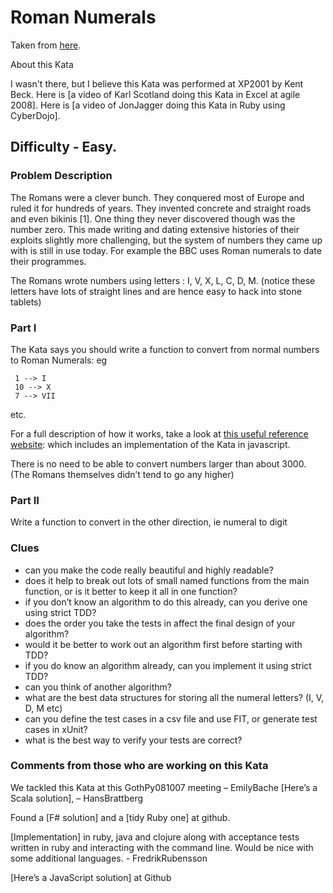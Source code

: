 # Roman Numerals

Taken from [here](https://codingdojo.org/kata/RomanNumerals/).

About this Kata

I wasn't there, but I believe this Kata was performed at XP2001 by Kent Beck. 
Here is [a video of Karl Scotland doing this Kata in Excel at agile 2008]. 
Here is [a video of JonJagger doing this Kata in Ruby using CyberDojo].

## Difficulty - Easy.

### Problem Description

The Romans were a clever bunch. They conquered most of Europe and ruled it for hundreds of years. 
They invented concrete and straight roads and even bikinis [1]. 
One thing they never discovered though was the number zero. 
This made writing and dating extensive histories of their exploits slightly more challenging, 
but the system of numbers they came up with is still in use today. 
For example the BBC uses Roman numerals to date their programmes.

The Romans wrote numbers using letters : I, V, X, L, C, D, M. 
(notice these letters have lots of straight lines and are hence easy to hack into stone tablets)

### Part I

The Kata says you should write a function to convert from normal numbers to Roman Numerals: eg

     1 --> I
     10 --> X
     7 --> VII
etc.

For a full description of how it works, take a look at 
[this useful reference website](http://www.novaroma.org/via_romana/numbers.html): 
which includes an implementation of the Kata in javascript.

There is no need to be able to convert numbers larger than about 3000. 
(The Romans themselves didn’t tend to go any higher)

### Part II

Write a function to convert in the other direction, ie numeral to digit

### Clues

* can you make the code really beautiful and highly readable?
* does it help to break out lots of small named functions from the main function, 
or is it better to keep it all in one function?
* if you don’t know an algorithm to do this already, can you derive one using strict TDD?
* does the order you take the tests in affect the final design of your algorithm?
* would it be better to work out an algorithm first before starting with TDD?
* if you do know an algorithm already, can you implement it using strict TDD?
* can you think of another algorithm?
* what are the best data structures for storing all the numeral letters? (I, V, D, M etc)
* can you define the test cases in a csv file and use FIT, or generate test cases in xUnit?
* what is the best way to verify your tests are correct?

### Comments from those who are working on this Kata

We tackled this Kata at this GothPy081007 meeting – EmilyBache
[Here’s a Scala solution], – HansBrattberg

Found a [F# solution] and a [tidy Ruby one] at github.

[Implementation] in ruby, java and clojure along with acceptance tests written in ruby 
and interacting with the command line. Would be nice with some additional languages. - FredrikRubensson

[Here’s a JavaScript solution] at Github